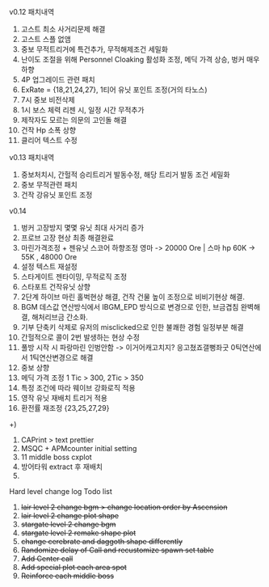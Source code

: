 v0.12
패치내역

1. 고스트 최소 사거리문제 해결
2. 고스트 스플 없앰
3. 중보 무적트리거에 특건추가, 무적해제조건 세밀화
4. 난이도 조절을 위해 Personnel Cloaking 활성화 조정, 메딕 가격 상승, 벙커 매우 하향
5. 4P 업그레이드 관련 패치
6. ExRate = {18,21,24,27}, 1티어 유닛 포인트 조정(거의 타노스)
7. 7시 중보 비전삭제
8. 1시 보스 체력 리젠 시, 일정 시간 무적추가
9. 제작자도 모르는 의문의 고인돌 해결
10. 건작 Hp 소폭 상향
11. 클리어 텍스트 수정

v0.13
패치내역

1. 중보처치시, 간헐적 승리트리거 발동수정, 해당 트리거 발동 조건 세밀화
2. 중보 무적관련 패치
3. 건작 강유닛 포인트 조정

v0.14

1. 벙커 고장방지 몇몇 유닛 최대 사거리 증가
2. 프로브 고장 현상 최종 해결완료
3. 마린가격조정 + 젠유닛 스코어 하향조정 영마 -> 20000 Ore | 스마 hp 60K -> 55K , 48000 Ore
4. 설정 텍스트 재설정
5. 스타게이트 젠타이밍, 무적로직 조정
6. 스타포트 건작유닛 상향
7. 2단계 하이브 마린 홀벅현상 해결, 건작 건물 높이 조정으로 비비기현상 해결.
8. BGM 데스값 연산방식에서 IBGM_EPD 방식으로 변경으로 인한, 브금겹침 완벽해결, 해처리브금 간소화.
9. 기부 단축키 삭제로 유저의 misclicked으로 인한 불쾌한 경험 일정부분 해결
10. 간헐적으로 콜이 2번 발생하는 현상 수정
11. 풀방 시작 시 파랑마린 인벙안함 -> 이거어캐고치지? 응고쳤죠갤뻥좌굿 0틱연산에서 1틱연산변경으로 해결
12. 중보 상향
13. 메딕 가격 조정 1 Tic > 300, 2Tic > 350
14. 특정 조건에 따라 웨이브 강화로직 적용
15. 영작 유닛 재배치 트리거 적용
16. 환전률 재조정 {23,25,27,29}

+)

1. CAPrint > text prettier
2. MSQC + APMcounter initial setting
3. 11 middle boss cxplot
4. 방어타워 extract 후 재배치
5.

Hard level change log Todo list

1. ~~lair level 2 change bgm > change location order by Ascension~~
2. ~~lair level 2 change plot shape~~
3. ~~stargate level 2 change bgm~~
4. ~~stargate level 2 remake shape plot~~
5. ~~change cerebrate and daggoth shape differently~~
6. ~~Randomize delay of Call and recustomize spawn set table~~
7. ~~Add Center call~~
8. ~~Add special plot each area spot~~
9. ~~Reinforce each middle boss~~
